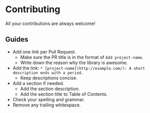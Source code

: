 # Contributing

All your contributions are always welcome!

## Guides

* Add one link per Pull Request.
    * Make sure the PR title is in the format of `Add project-name`.
    * Write down the reason why the library is awesome.
* Add the link: `* [project-name](http://example.com/): A short description ends with a period.`
    * Keep descriptions concise.
* Add a section if needed.
    * Add the section description.
    * Add the section title to Table of Contents.
* Check your spelling and grammar.
* Remove any trailing whitespace.

